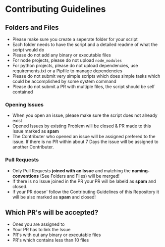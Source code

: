 # Contributing Guidelines

## Folders and Files
- Please make sure you create a seperate folder for your script
- Each folder needs to have the script and a detailed readme of what the script would do
- Please do not add any binary or executable files
- For node projects, please do not upload `node_modules`
- For python projects, please do not upload dependencies, use requirements.txt or a Pipfile to manage dependencies
- Please do not submit very simple scripts which does simple tasks which could be accomplished by some system command
- Please do not submit a PR with multiple files, the script should be self contained

### Opening Issues
- When you open an issue, please make sure the script does not already exist
- Opened Issues by existing Problem will be closed & PR made to this Issue marked as **spam**
- The Contributer who opened an issue will be assigned prefered to the issue. If there is no PR within about 7 Days the issue will be assigned to another Contributer.

### Pull Requests
- Only Pull Requests **joined with an Issue** and matching the **naming-conventions** (See Folders and Files) will be merged!
- If there is no Issue joined in the PR your PR will be labeld as **spam** and closed.
- If your PR doesn' follow the Contributing Guidelines of this Repository it will be also marked as **spam** and closed!

## Which PR's will be accepted?
- Ones you are assigned to
- Your PR has to link the Issue
- PR's with out any binary or executable files
- PR's which contains less than 10 files